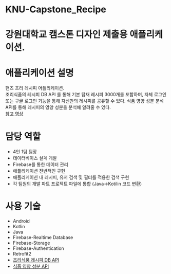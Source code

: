 # KNU-Capstone_Recipe
# 강원대학교 캠스톤 디자인 제출용 애플리케이션.

# 애플리케이션 설명
핸즈 프리 레시피 어플리케이션.  
조리식품의 레시피 DB API 를 통해 기본 탑재 레시피 3000개를 포함하며, 자체 로그인 또는 구글 로그인 기능을 통해 자신만의 레시피를 공유할 수 있다.
식품 영양 성분 분석 API를 통해 레시피의 영양 성분을 분석해 알려줄 수 있다.  
[참고 영상](https://youtu.be/EyVXPPh2V8Y?si=fq5TYXPU6-FZHi34)

# 담당 역할
- 4인 1팀 팀장
- 데이터베이스 설계 개발
- Firebase를 통한 데이터 관리
- 애플리케이션 전반적인 구현
- 애플리케이션 내 레시피, 유저 검색 및 필터를 적용한 검색 구현
- 각 팀원의 개발 파트 프로젝트 파일에 통합 (Java->Kotilin 코드 변환) 

# 사용 기술
- Android
- Kotlin
- Java
- Firebase-Realtime Database
- Firebase-Storage
- Firebase-Authentication
- Retrofit2
- [조리식품 레시피 DB API](https://www.foodsafetykorea.go.kr/api/datasetAllSearch.do)
- [식품 영양 성분 API](https://api.edamam.com/)
